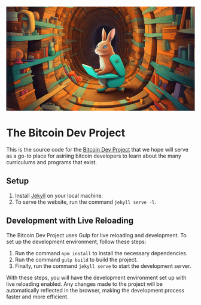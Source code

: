 ![The Bitcoin Dev Project](./assets/img/rabbit_landscape.jpg)

# The Bitcoin Dev Project

This is the source code for the [Bitcoin Dev Project](https://bitcoindevs.xyz) that we hope will serve as a go-to place for asiriing bitcoin developers to learn about the many curriculums and programs that exist.

## Setup

1. Install [Jekyll](https://jekyllrb.com/docs/installation/) on your local machine.
2. To serve the website, run the command `jekyll serve -l`.

## Development with Live Reloading

The Bitcoin Dev Project uses Gulp for live reloading and development. To set up the development environment, follow these steps:

1. Run the command `npm install` to install the necessary dependencies.
2. Run the command `gulp build` to build the project.
3. Finally, run the command `jekyll serve` to start the development server.

With these steps, you will have the development environment set up with live reloading enabled. Any changes made to the project will be automatically reflected in the browser, making the development process faster and more efficient.
